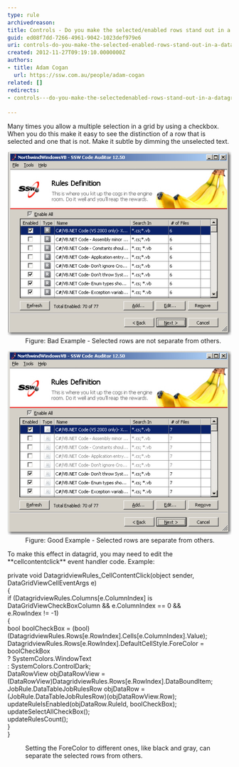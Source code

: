 ```yaml
---
type: rule
archivedreason: 
title: Controls - Do you make the selected/enabled rows stand out in a datagrid?
guid: ed08f7dd-7266-4961-9042-1023def979e6
uri: controls-do-you-make-the-selected-enabled-rows-stand-out-in-a-datagrid
created: 2012-11-27T09:19:10.0000000Z
authors:
- title: Adam Cogan
  url: https://ssw.com.au/people/adam-cogan
related: []
redirects:
- controls---do-you-make-the-selectedenabled-rows-stand-out-in-a-datagrid

---
```


Many times you allow a multiple selection in a grid by using a checkbox. When you do this make it easy to see the distinction of a row that is selected and one that is not. Make it subtle by dimming the unselected text.

<!--endintro-->
<dl class="badImage"><dt> <img alt="Seleted rows not standard out" src="../../assets/Interface_Selected_Rows_Bad.JPG"> </dt><dd>Figure: Bad Example - Selected rows are not separate from others.</dd></dl><dl class="goodImage"><dt> <img alt="Seleted rows standard out" src="../../assets/Interface_Selected_Rows_Good.JPG"> </dt><dd>Figure: Good Example - Selected rows are separate from others.</dd></dl>
To make this effect in datagrid, you may need to edit the  **cellcontentclick** event handler code. 
Example:
<dl class="goodCode"><dt><p>private void DatagridviewRules_CellContentClick(object sender, DataGridViewCellEventArgs e)<br> {<br> if (DatagridviewRules.Columns[e.ColumnIndex] is DataGridViewCheckBoxColumn && e.ColumnIndex == 0 &&<br>e.RowIndex != -1)<br> {<br> bool boolCheckBox = (bool)(DatagridviewRules.Rows[e.RowIndex].Cells[e.ColumnIndex].Value);<br> DatagridviewRules.Rows[e.RowIndex].DefaultCellStyle.ForeColor = boolCheckBox<br> ? SystemColors.WindowText<br> : SystemColors.ControlDark;<br> DataRowView objDataRowView = (DataRowView)DatagridviewRules.Rows[e.RowIndex].DataBoundItem;<br> JobRule.DataTableJobRulesRow objDataRow = (JobRule.DataTableJobRulesRow)(objDataRowView.Row);<br> updateRuleIsEnabled(objDataRow.RuleId, boolCheckBox);<br> updateSelectAllCheckBox();<br> updateRulesCount();<br> }<br> }<br></p> </dt><dd>Setting the ForeColor to different ones, like black and gray, can separate the selected rows from others.</dd></dl>
